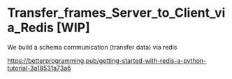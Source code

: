 # Transfer_frames_Server_to_Client_via_Redis [WIP]
We build a schema communication (transfer data) via redis

https://betterprogramming.pub/getting-started-with-redis-a-python-tutorial-3a18531a73a6
